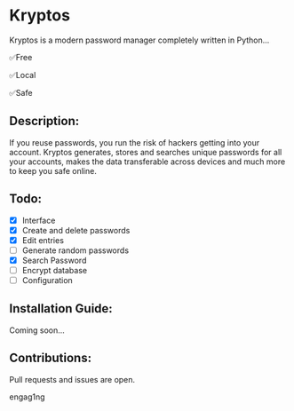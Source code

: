 # Kryptos
Kryptos is a modern password manager completely written in Python...

✅Free

✅Local

✅Safe

## Description:
If you reuse passwords, you run the risk of hackers getting into your account. Kryptos generates, stores and searches unique passwords for all your accounts, makes the data transferable across devices and much more to keep you safe online.

## Todo:
- [x] Interface
- [x] Create and delete passwords
- [x] Edit entries
- [ ] Generate random passwords
- [x] Search Password
- [ ] Encrypt database
- [ ] Configuration

## Installation Guide:
Coming soon...

## Contributions:
Pull requests and issues are open.

engag1ng

